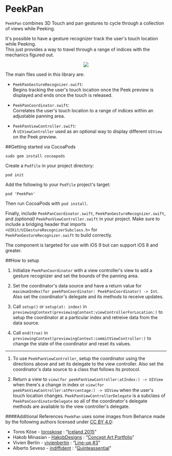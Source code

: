 # PeekPan

`PeekPan` combines 3D Touch and pan gestures to cycle through a collection of views while Peeking.

It's possible to have a gesture recognizer track the user's touch location while Peeking.  
This just provides a way to travel through a range of indices with the mechanics figured out.

<p align="center">
<img src="https://cloud.githubusercontent.com/assets/16088907/14086396/eec39b38-f4f2-11e5-9fa8-dfe111c1dc1c.gif"/>
</p>

The main files used in this library are:  

* `PeekPanGestureRecognizer.swift`:  
Begins tracking the user's touch location once the Peek preview is displayed and ends once the touch is released.

* `PeekPanCoordinator.swift`:  
Correlates the user's touch location to a range of indices within an adjustable panning area.

* `PeekPanViewController.swift`:  
A `UIViewController` used as an optional way to display different `UIView` on the Peek preview.

##Getting started via CocoaPods

```
sudo gem install cocoapods
```

Create a `Podfile` in your project directory:
```
pod init
```

Add the following to your `Podfile` project's target:
```
pod 'PeekPan'
```

Then run CocoaPods with `pod install`.

Finally, include `PeekPanCoordinator.swift`, `PeekPanGestureRecognizer.swift`, and *(optional)* `PeekPanViewController.swift` in your project.
Make sure to include a bridging header that imports `<UIKit/UIGestureRecognizerSubclass.h>` for `PeekPanGestureRecognizer.swift` to build correctly.

The component is targeted for use with iOS 9 but can support iOS 8 and greater.

##How to setup

1. Initialize `PeekPanCoordinator` with a view controller's view to add a gesture recognizer and set the bounds of the panning area.

2. Set the coordinator's data source and have a return value for `maximumIndex(for peekPanCoordinator: PeekPanCoordinator) -> Int`. Also set the coordinator's delegate and its methods to receive updates.

3. Call `setup()` or `setup(at: index)` in `previewingContext(previewingContext:viewControllerForLocation:)` to setup the coordinator at a particular index and retreive data from the data source.

4. Call `end(true)` in `previewingContext(previewingContext:commitViewController:)` to change the state of the coordinator and reset its values.

---

1. To use `PeekPanViewController`, setup the coordinator using the directions above and set its delegate to the view controller. Also set the coordinator's data source to a class that follows its protocol. 

2. Return a view to `view(for peekPanViewController:atIndex:) -> UIView` when there's a change in index or `view(for peekPanViewController:atPercentage:) -> UIView` when the user's touch location changes. 
`PeekPanViewControllerDelegate` is a subclass of `PeekPanCoordinatorDelegate` so all of the coordinator's delegate methods are available to the view controller's delegate.

####Additional References
`PeekPan` uses some images from Behance made by the following authors licensed under [CC BY 4.0](http://creativecommons.org/licenses/by/4.0/):

* Toros Köse - [toroskose](https://www.behance.net/toroskose) : “[Iceland 2015](https://www.behance.net/gallery/30086475/Iceland-2015)”
* Hakob Minasian - [HakobDesigns](https://www.behance.net/HakobDesigns) : “[Concept Art Portfolio](https://www.behance.net/gallery/33121401/Concept-Art-Portfolio)”
* Vivien Bertin - [vivienbertin](https://www.behance.net/vivienbertin) : “[Line-up #3](https://www.behance.net/gallery/22853885/Line-up-3)”
* Alberto Seveso - [indiffident](https://www.behance.net/indiffident) : “[Quinteassential](https://www.behance.net/gallery/25970129/Quinteassential)”
